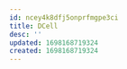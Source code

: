 ```yaml
---
id: ncey4k8dfj5onprfmgpe3ci
title: DCell
desc: ''
updated: 1698168719324
created: 1698168719324
---
```

